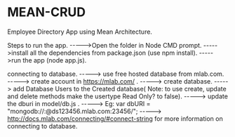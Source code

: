 # MEAN-CRUD

Employee Directory App using Mean Architecture.


Steps to run the app.
----->Open the folder in Node CMD prompt.
----->install all the dependencies from package.json (use npm install).
----->run the app (node app.js).


connecting to database.
-----> use free hosted database from mlab.com.
-----> create account in https://mlab.com/ .
-----> create database.
-----> add Database Users to the Created database( Note: to use create, update and delete methods make the usertype Read Only? to false).
-----> update the dburi in model/db.js .
-----> Eg: var dbURI = "mongodb://<USERNAME>:<PASSWORD>@ds123456.mlab.com:23456/<Database-Name>";
-----> http://docs.mlab.com/connecting/#connect-string for more information on connecting to database.
